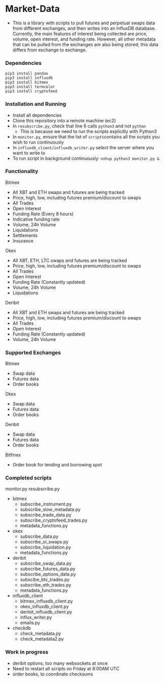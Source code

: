 # Market-Data

- This is a library with scripts to pull futures and perpetual swaps data from different exchanges, and then writes into an InfluxDB database. Currently, the main features of interest being collected are price, volume, open interest, and funding rate. However, all other metadata that can be pulled from the exchanges are also being stored; this data differs from exchange to exchange.

### Dependencies
```
pip3 install pandas
pip3 install influxdb
pip3 install bitmex
pip3 install termcolor
pip3 install cryptofeed
```

### Installation and Running
- Install all dependencies
- Clone this repository into a remote machine (ec2)
- In `resubscribe.py`, check that line 6 calls `python3` and not `python`
  - This is because we need to run the scripts explicitly with Python3
- In `monitor.py`, ensure that the list of `scripts`contains all the scripts you wish to run continuously
- In `influxdb_client/influxdb_writer.py` select the server where you want to write to
- To run script in background continuously: `nohup python3 monitor.py &`

### Functionality
Bitmex
  - All XBT and ETH swaps and futures are being tracked
  - Price, high, low, including futures premium/discount to swaps
  - All Trades
  - Open Interest
  - Funding Rate (Every 8 hours)
  - Indicative funding rate
  - Volume, 24h Volume
  - Liquidations
  - Settlements
  - Insurance

Okex
  - All XBT, ETH, LTC swaps and futures are being tracked
  - Price, high, low, including futures premium/discount to swaps
  - All Trades
  - Open Interest
  - Funding Rate (Constantly updated)
  - Volume, 24h Volume
  - Liquidations

Deribit
  - All XBT and ETH swaps and futures are being tracked
  - Price, high, low, including futures premium/discount to swaps
  - All Trades
  - Open Interest
  - Funding Rate (Constantly updated)
  - Volume, 24h Volume
  
### Supported Exchanges
Bitmex
- Swap data
- Futures data
- Order books

Okex
- Swap data
- Futures data
- Order books

Deribit
- Swap data
- Futures data
- Order books

Bitfinex
- Order book for lending and borrowing spot

### Completed scripts
monitor.py
resubscribe.py
- bitmex
  - subscribe_instrument.py
  - subscribe_slow_metadata.py
  - subscribe_trade_data.py
  - subscribe_cryptofeed_trades.py
  - metadata_functions.py
- okex
  - subscribe_data.py
  - subscribe_oi_swaps.py
  - subscribe_liquidation.py
  - metadata_functions.py
- deribit
  - subscribe_swap_data.py
  - subscribe_futures_data.py
  - subscribe_options_data.py
  - subscibe_btc_trades.py
  - subscribe_eth_trades.py
  - metadata_functions.py
- influxdb_client
  - bitmex_influxdb_client.py
  - okex_influxdb_client.py
  - deribit_influxdb_client.py
  - influx_writer.py
  - emails.py
- checkdb
  - check_metadata.py
  - check_metadata2.py

### Work in progress
- deribit options, too many websockets at once
- Need to restart all scripts on Friday at 8:00AM UTC
- order books, to coordinate checksums
